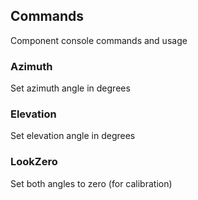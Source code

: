 ## Commands
Component console commands and usage

### Azimuth
Set azimuth angle in degrees

### Elevation
Set elevation angle in degrees

### LookZero
Set both angles to zero (for calibration)
